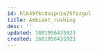 ```yaml
---
id: hlk49fkcdaipnie75fozgul
title: Ambient_rushing
desc: ''
updated: 1681956435923
created: 1681956435923
---
```

